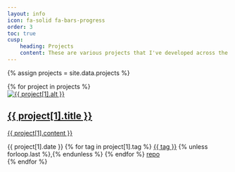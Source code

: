 ```yaml
---
layout: info
icon: fa-solid fa-bars-progress
order: 3
toc: true
cusp: 
    heading: Projects
    content: These are various projects that I've developed across the past few years, sorted chronologically (newest to oldest!).<br>For more, see my <a href = "https://github.com/phthallo/">GitHub</a> profile.
---
```


{% assign projects = site.data.projects %}
<div id="project-post-list" class = "px-xl-1">
{% for project in projects %}
<article class="card-wrapper card">
<div class="project-preview col-md-12 row g-0 flex-md-row-reverse">
    <a href = "{{ project[1].blog }}"><img src="/assets/img/projects/project-{{ project[1].img }}" alt="{{ project[1].alt }}"></a>
    <div class="card-body d-flex flex-column">
        <a href = "{{ project[1].blog }}" class = "project-links">
            <h1 class="card-title my-2 mt-md-0">
                <span data-bs-toggle="tooltip" data-bs-placement="right" data-bs-original-title="{{ project[1].tooltip }}">
                {{ project[1].title }}
                </span>
            </h1>
            <div class="card-text content mt-0 mb-3">
                <p>{{ project[1].content }}</p>
            </div>
        </a>
        <div class="post-meta align-items-end">
            <div class="me-auto">
                <i class="far fa-calendar fa-fw me-1"></i>
                <time>{{ project[1].date }}</time> 
                <i class="fa-solid fa-tag fa-fw me-1"></i> 
                <span class="categories">
                {% for tag in project[1].tag %}
                    <a href = "/tags/{{ tag }}">{{ tag }}</a>
                    {% unless forloop.last %},{% endunless %}
                {% endfor %}
                </span>
                <i class="fa-solid fa-code-branch fa-fw me-1"></i> 
                        <a href = "{{ project[1].repo }}">repo</a>
            </div>
        </div>
    </div>
</div>
</article>
{% endfor %}
</div>

